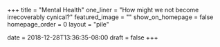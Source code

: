 +++
title = "Mental Health"
one_liner = "How might we not become irrecoverably cynical?"
featured_image = ""
show_on_homepage = false
homepage_order = 0
layout = "pile"

date = 2018-12-28T13:36:35-08:00
draft = false
+++
